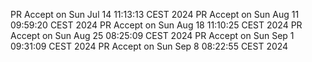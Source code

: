 PR Accept on Sun Jul 14 11:13:13 CEST 2024
PR Accept on Sun Aug 11 09:59:20 CEST 2024
PR Accept on Sun Aug 18 11:10:25 CEST 2024
PR Accept on Sun Aug 25 08:25:09 CEST 2024
PR Accept on Sun Sep  1 09:31:09 CEST 2024
PR Accept on Sun Sep  8 08:22:55 CEST 2024
